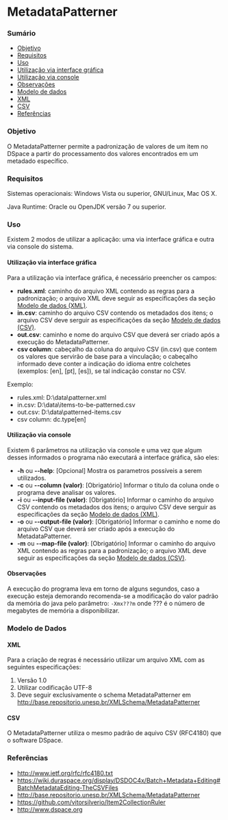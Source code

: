 MetadataPatterner
=================

### Sumário

* [Objetivo](#objetivo)
* [Requisitos](#requisitos)
* [Uso](#uso)
 * [Utilização via interface gráfica](#utilização-via-interface-gráfica)
 * [Utilização via console](#utilização-via-console)
 * [Observações](#obs)
* [Modelo de dados](#modelo-de-dados)
 * [XML](#xml)
 * [CSV](#csv)
* [Referências](#refs)


### Objetivo

O MetadataPatterner permite a padronização de valores de um item no DSpace a partir do processamento dos valores encontrados em um metadado específico.

### Requisitos

Sistemas operacionais: Windows Vista ou superior, GNU/Linux, Mac OS X.

Java Runtime: Oracle ou OpenJDK versão 7 ou superior.

### Uso

Existem 2 modos de utilizar a aplicação: uma via interface gráfica e outra via console do sistema.

#### Utilização via interface gráfica

Para a utilização via interface gráfica, é necessário preencher os campos:
* **rules.xml**: caminho do arquivo XML contendo as regras para a padronização; o arquivo XML deve seguir as especificações da seção [Modelo de dados (XML)](#xml).
* **in.csv**: caminho do arquivo CSV contendo os metadados dos itens; o arquivo CSV deve serguir as especificações da seção [Modelo de dados (CSV)](#csv).
* **out.csv**: caminho e nome do arquivo CSV que deverá ser criado após a execução do MetadataPatterner.
* **csv column**: cabeçalho da coluna do arquivo CSV (in.csv) que contem os valores que servirão de base para a vinculação; o cabeçalho informado deve conter a indicação do idioma entre colchetes (exemplos: [en], [pt], [es]), se tal indicação constar no CSV.

Exemplo:

* rules.xml: D:\data\patterner.xml
* in.csv: D:\data\items-to-be-patterned.csv
* out.csv: D:\data\patterned-items.csv
* csv column: dc.type[en]

#### Utilização via console

Existem 6 parâmetros na utilização via console e uma vez que algum desses informados o programa não executará a interface gráfica, são eles:
* **-h** ou **--help**: [Opcional] Mostra os parametros possíveis a serem utilizados.
* **-c** ou **--column (valor)**: [Obrigatório] Informar o titulo da coluna onde o programa deve analisar os valores.
* **-i** ou **--input-file (valor)**: [Obrigatório] Informar o caminho do arquivo CSV contendo os metadados dos itens; o arquivo CSV deve serguir as especificações da seção [Modelo de dados (XML)](#xml).
* **-o** ou **--output-file (valor)**: [Obrigatório] Informar o caminho e nome do arquivo CSV que deverá ser criado após a execução do MetadataPatterner.
* **-m** ou **--map-file (valor)**: [Obrigatório] Informar o caminho do arquivo XML contendo as regras para a padronização; o arquivo XML deve seguir as especificações da seção [Modelo de dados (CSV)](#csv).

#### Observações

A execução do programa leva em torno de alguns segundos, caso a execução esteja demorando recomenda-se a modificação do valor padrão da memória do java pelo parâmetro: `-Xmx???m` onde ??? é o número de megabytes de memória a disponibilizar.  

### Modelo de Dados

#### XML

Para a criação de regras é necessário utilizar um arquivo XML com as seguintes especificações:

1. Versão 1.0
2. Utilizar codificação UTF-8
3. Deve seguir exclusivamente o schema MetadataPatterner em http://base.repositorio.unesp.br/XMLSchema/MetadataPatterner

#### CSV

O MetadataPatterner utiliza o mesmo padrão de aquivo CSV (RFC4180) que o software DSpace.

### Referências

* http://www.ietf.org/rfc/rfc4180.txt
* https://wiki.duraspace.org/display/DSDOC4x/Batch+Metadata+Editing#BatchMetadataEditing-TheCSVFiles
* http://base.repositorio.unesp.br/XMLSchema/MetadataPatterner
* https://github.com/vitorsilverio/Item2CollectionRuler
* http://www.dspace.org

